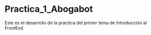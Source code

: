 # Practica_1_Abogabot
Este es el desarrollo de la practica del primer tema de Introducción al FrontEnd
